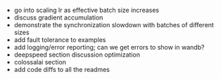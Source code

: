 - go into scaling lr as effective batch size increases
- discuss gradient accumulation
- demonstrate the synchronization slowdown with batches of different sizes
- add fault tolerance to examples
- add logging/error reporting; can we get errors to show in wandb?
- deepspeed section discussion optimization
- colossalai section
- add code diffs to all the readmes